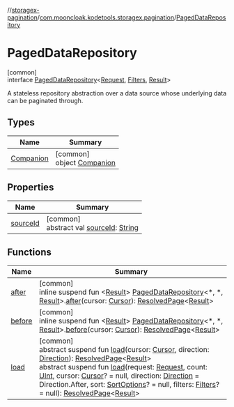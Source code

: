 //[storagex-pagination](../../../index.md)/[com.mooncloak.kodetools.storagex.pagination](../index.md)/[PagedDataRepository](index.md)

# PagedDataRepository

[common]\
interface [PagedDataRepository](index.md)&lt;[Request](index.md), [Filters](index.md), [Result](index.md)&gt;

A stateless repository abstraction over a data source whose underlying data can be paginated through.

## Types

| Name | Summary |
|---|---|
| [Companion](-companion/index.md) | [common]<br>object [Companion](-companion/index.md) |

## Properties

| Name | Summary |
|---|---|
| [sourceId](source-id.md) | [common]<br>abstract val [sourceId](source-id.md): [String](https://kotlinlang.org/api/latest/jvm/stdlib/kotlin/-string/index.html) |

## Functions

| Name | Summary |
|---|---|
| [after](../after.md) | [common]<br>inline suspend fun &lt;[Result](../after.md)&gt; [PagedDataRepository](index.md)&lt;*, *, [Result](../after.md)&gt;.[after](../after.md)(cursor: [Cursor](../-cursor/index.md)): [ResolvedPage](../-resolved-page/index.md)&lt;[Result](../after.md)&gt; |
| [before](../before.md) | [common]<br>inline suspend fun &lt;[Result](../before.md)&gt; [PagedDataRepository](index.md)&lt;*, *, [Result](../before.md)&gt;.[before](../before.md)(cursor: [Cursor](../-cursor/index.md)): [ResolvedPage](../-resolved-page/index.md)&lt;[Result](../before.md)&gt; |
| [load](load.md) | [common]<br>abstract suspend fun [load](load.md)(cursor: [Cursor](../-cursor/index.md), direction: [Direction](../-direction/index.md)): [ResolvedPage](../-resolved-page/index.md)&lt;[Result](index.md)&gt;<br>abstract suspend fun [load](load.md)(request: [Request](index.md), count: [UInt](https://kotlinlang.org/api/latest/jvm/stdlib/kotlin/-u-int/index.html), cursor: [Cursor](../-cursor/index.md)? = null, direction: [Direction](../-direction/index.md) = Direction.After, sort: [SortOptions](../-sort-options/index.md)? = null, filters: [Filters](index.md)? = null): [ResolvedPage](../-resolved-page/index.md)&lt;[Result](index.md)&gt; |
